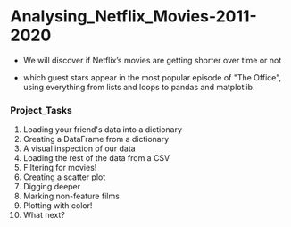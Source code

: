 # Analysing_Netflix_Movies-2011-2020

* We will discover if Netflix’s movies are getting shorter over time or not 

* which guest stars appear in the most popular episode of "The Office", using everything from lists and loops to pandas and matplotlib.


### Project_Tasks
 

1. Loading your friend's data into a dictionary
2. Creating a DataFrame from a dictionary
3. A visual inspection of our data
4. Loading the rest of the data from a CSV
5. Filtering for movies!
6. Creating a scatter plot
7. Digging deeper
8. Marking non-feature films
9. Plotting with color!
10. What next?
